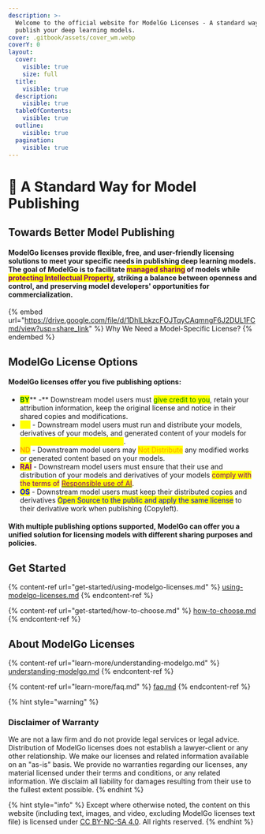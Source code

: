 ```yaml
---
description: >-
  Welcome to the official website for ModelGo Licenses - A standard way to
  publish your deep learning models.
cover: .gitbook/assets/cover_wm.webp
coverY: 0
layout:
  cover:
    visible: true
    size: full
  title:
    visible: true
  description:
    visible: true
  tableOfContents:
    visible: true
  outline:
    visible: true
  pagination:
    visible: true
---
```


# 👋 A Standard Way for Model Publishing

## Towards Better Model Publishing

#### **ModelGo licenses** provide flexible, free, and user-friendly licensing solutions to meet your specific needs in publishing deep learning models. The goal of ModelGo is to facilitate <mark style="color:purple;">managed sharing</mark> of  models while <mark style="color:purple;">protecting Intellectual Property</mark>, striking a balance between openness and control, and preserving model developers' opportunities for commercialization.

{% embed url="https://drive.google.com/file/d/1DhlLbkzcFOJTqyCAqmngF6J2DUL1FCmd/view?usp=share_link" %}
Why We Need a Model-Specific License?
{% endembed %}

## ModelGo License Options&#x20;

#### ModelGo licenses offer you five publishing options:

* <mark style="color:green;">**BY**</mark>** -** Downstream model users must <mark style="color:green;">give credit to you</mark>, retain your attribution information, keep the original license and notice in their shared copies and modifications.
* <mark style="color:yellow;">**NC**</mark> - Downstream model users must run and distribute your models, derivatives of your models, and generated content of your models for <mark style="color:yellow;">Non-Commercial purposes only</mark>.
* <mark style="color:orange;">**ND**</mark> - Downstream model users may <mark style="color:orange;">Not Distribute</mark> any modified works or generated content based on your models.
* <mark style="color:purple;">**RAI**</mark> - Downstream model users must ensure that their use and distribution of your models and derivatives of your models <mark style="color:purple;">comply with the terms of</mark> [<mark style="color:purple;">Responsible use of AI</mark>](https://www.licenses.ai/).
* <mark style="color:blue;">**OS**</mark> - Downstream model users must keep their distributed copies and derivatives <mark style="color:blue;">Open Source to the public and apply the same license</mark> to their derivative work when publishing (Copyleft).

#### With multiple publishing options supported, ModelGo can offer you a unified solution for licensing models with different sharing purposes and policies.

## Get Started

{% content-ref url="get-started/using-modelgo-licenses.md" %}
[using-modelgo-licenses.md](get-started/using-modelgo-licenses.md)
{% endcontent-ref %}

{% content-ref url="get-started/how-to-choose.md" %}
[how-to-choose.md](get-started/how-to-choose.md)
{% endcontent-ref %}

## About ModelGo Licenses

{% content-ref url="learn-more/understanding-modelgo.md" %}
[understanding-modelgo.md](learn-more/understanding-modelgo.md)
{% endcontent-ref %}

{% content-ref url="learn-more/faq.md" %}
[faq.md](learn-more/faq.md)
{% endcontent-ref %}



{% hint style="warning" %}
### Disclaimer of Warranty

We are not a law firm and do not provide legal services or legal advice. Distribution of ModelGo licenses does not establish a lawyer-client or any other relationship. We make our licenses and related information available on an "as-is" basis. We provide no warranties regarding our licenses, any material licensed under their terms and conditions, or any related information. We disclaim all liability for damages resulting from their use to the fullest extent possible.
{% endhint %}

{% hint style="info" %}
Except where otherwise noted, the content on this website (including text, images, and video, excluding ModelGo licenses text file) is licensed under [CC BY-NC-SA 4.0](https://creativecommons.org/licenses/by-nc-sa/4.0/deed.en). All rights reserved.
{% endhint %}

